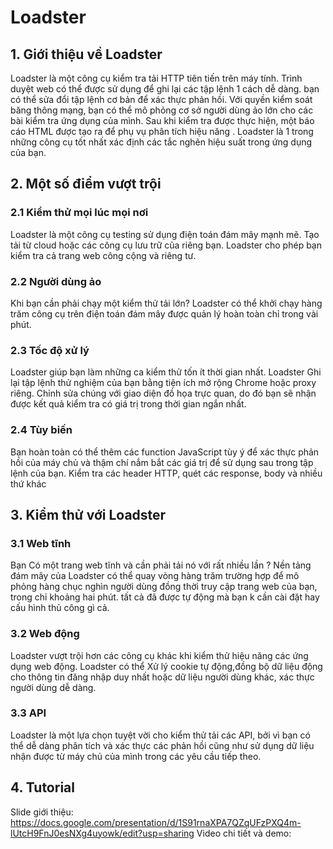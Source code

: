 # Loadster

## 1. Giới thiệu về Loadster

Loadster là một công cụ kiểm tra tải HTTP tiên tiến trên máy tính. Trình duyệt web có thể được sử dụng để ghi lại các tập lệnh 1 cách dễ dàng. bạn có thể sửa đổi tập lệnh cơ bản để xác thực phản hồi. Với quyền kiểm soát băng thông mạng, bạn có thể mô phỏng cơ sở người dùng ảo lớn cho các bài kiểm tra ứng dụng của mình.
Sau khi kiểm tra được thực hiện, một báo cáo HTML được tạo ra để phụ vụ phân tích hiệu năng . Loadster là 1 trong những công cụ tốt nhất xác định các tắc nghẽn hiệu suất trong ứng dụng của bạn.

## 2. Một số điểm vượt trội
### 2.1 Kiểm thử mọi lúc mọi nơi
Loadster là một công cụ testing sử dụng điện toán đám mây mạnh mẽ. Tạo tải từ cloud hoặc các công cụ lưu trữ của riêng bạn.
Loadster cho phép bạn kiểm tra cả trang web công cộng và riêng tư.
### 2.2 Người dùng ảo
Khi bạn cần phải chạy một kiểm thử tải lớn? Loadster có thể khởi chạy hàng trăm công cụ trên điện toán đám mây được quản lý hoàn toàn chỉ  trong vài phút.
### 2.3 Tốc độ xử lý
Loadster giúp bạn làm những ca kiểm thử  tốn ít thời gian nhất. Loadster Ghi lại tập lệnh thử nghiệm của bạn bằng tiện ích mở rộng Chrome hoặc proxy riêng. 
Chỉnh sửa chúng với giao diện đồ họa trực quan, do đó bạn sẽ nhận được kết quả kiểm tra có giá trị trong thời gian ngắn nhất.
### 2.4 Tùy biến
Bạn hoàn toàn có thể thêm các function JavaScript tùy ý để xác thực phản hồi của máy chủ và thậm chí nắm bắt các giá trị để sử dụng sau trong tập lệnh của bạn. Kiểm tra các header HTTP, quét các response, body và nhiều thứ khác 
## 3. Kiểm thử với Loadster
### 3.1 Web tĩnh
Bạn Có một trang web tĩnh và cần phải tải nó với rất nhiều lần ? Nền tảng đám mây của Loadster có thể quay vòng hàng trăm trường hợp để mô phỏng hàng chục nghìn người dùng đồng thời truy cập trang web của bạn, trong chỉ  khoảng hai phút. tất cả đã được tự động mà bạn k cần cài đặt hay cấu hình thủ công gì cả. 
### 3.2 Web động
Loadster vượt trội hơn các công cụ khác khi kiểm thử hiệu năng các ứng dụng web động. Loadster có thể Xử lý cookie tự động,đồng bộ dữ liệu động cho thông tin đăng nhập duy nhất hoặc dữ liệu người dùng khác, xác thực người dùng dễ dàng.
### 3.3 API
Loadster là một lựa chọn tuyệt vời cho kiểm thử tải các API, bởi vì bạn có thể dễ dàng phân tích và xác thực các phản hồi cũng như sử dụng dữ liệu nhận được từ máy chủ của mình trong các yêu cầu tiếp theo.

## 4. Tutorial

Slide giới thiệu: https://docs.google.com/presentation/d/1S91rnaXPA7QZqUFzPXQ4m-lUtcH9FnJ0esNXg4uyowk/edit?usp=sharing 
Video chi tiết và demo: 
